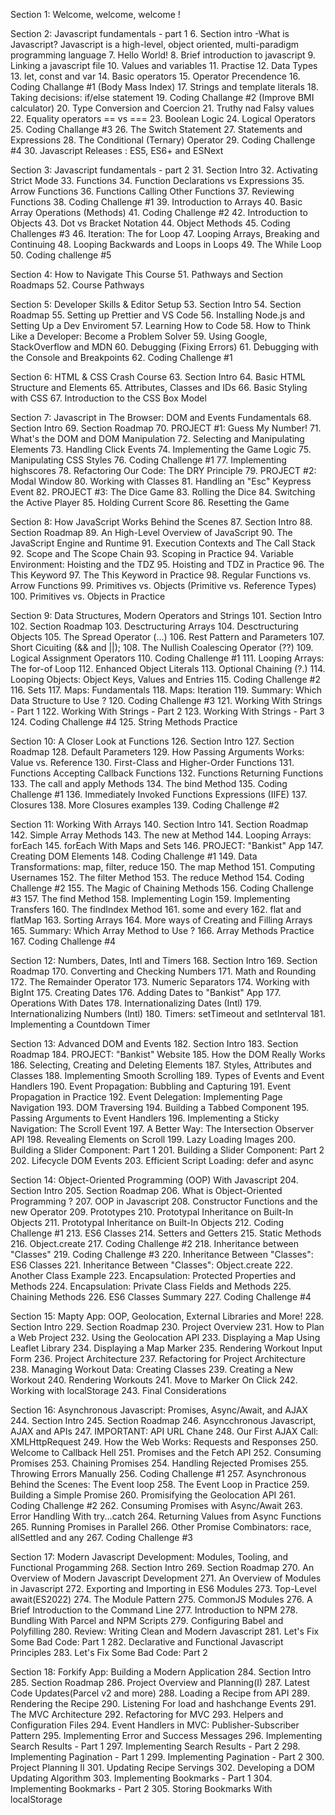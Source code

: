 Section 1: Welcome, welcome, welcome !


Section 2: Javascript fundamentals - part 1
6. Section intro
-What is Javascript?
Javascript is a high-level, object oriented, multi-paradigm programming language
7. Hello World!
8. Brief introduction to javascript
9. Linking a javascript file
10. Values and variables
11. Practise
12. Data Types
13. let, const and var
14. Basic operators
15. Operator Precendence
16. Coding Challange #1 (Body Mass Index)
17. Strings and template literals
18. Taking decisions: if/else statement
19. Coding Challange #2 (Improve BMI calculator)
20. Type Conversion and Coercion
21. Truthy nad Falsy values
22. Equality operators == vs ===
23. Boolean Logic
24. Logical Operators
25. Coding Challange #3
26. The Switch Statement
27. Statements and Expressions
28. The Conditional (Ternary) Operator
29. Coding Challenge #4
30. Javascript Releases : ES5, ES6+ and ESNext


Section 3: Javascript fundamentals - part 2
31. Section Intro
32. Activating Strict Mode
33. Functions
34. Function Declarations vs Expressions
35. Arrow Functions
36. Functions Calling Other Functions
37. Reviewing Functions
38. Coding Challenge #1
39. Introduction to Arrays
40. Basic Array Operations (Methods)
41. Coding Challenge #2
42. Introduction to Objects
43. Dot vs Bracket Notation
44. Object Methods
45. Coding Challenges #3
46. Iteration: The for Loop
47. Looping Arrays, Breaking and Continuing
48. Looping Backwards and Loops in Loops
49. The While Loop
50. Coding challenge #5


Section 4: How to Navigate This Course
51. Pathways and Section Roadmaps
52. Course Pathways


Section 5: Developer Skills & Editor Setup
53. Section Intro
54. Section Roadmap
55. Setting up Prettier and VS Code
56. Installing Node.js and Setting Up a Dev Enviroment
57. Learning How to Code
58. How to Think Like a Developer: Become a Problem Solver
59. Using Google, StackOverflow and MDN
60. Debugging (Fixing Errors)
61. Debugging with the Console and Breakpoints
62. Coding Challenge #1


Section 6: HTML & CSS Crash Course
63. Section Intro
64. Basic HTML Structure and Elements
65. Attributes, Classes and IDs
66. Basic Styling with CSS
67. Introduction to the CSS Box Model


Section 7: Javascript in The Browser: DOM and Events Fundamentals
68. Section Intro
69. Section Roadmap
70. PROJECT #1: Guess My Number!
71. What's the DOM and DOM Manipulation
72. Selecting and Manipulating Elements
73. Handling Click Events
74. Implementing the Game Logic
75. Manipulating CSS Styles
76. Coding Challenge #1
77. Implementing highscores
78. Refactoring Our Code: The DRY Principle
79. PROJECT #2: Modal Window
80. Working with Classes
81. Handling an "Esc" Keypress Event
82. PROJECT #3: The Dice Game
83. Rolling the Dice
84. Switching the Active Player
85. Holding Current Score
86. Resetting the Game


Section 8: How JavaScript Works Behind the Scenes
87. Section Intro
88. Section Roadmap
89. An High-Level Overview of JavaScript
90. The JavaScript Engine and Runtime
91. Execution Contexts and The Call Stack
92. Scope and The Scope Chain
93. Scoping in Practice
94. Variable Environment: Hoisting and the TDZ
95. Hoisting and TDZ in Practice
96. The This Keyword
97. The This Keyword in Practice
98. Regular Functions vs. Arrow Functions
99. Primitives vs. Objects (Primitive vs. Reference Types)
100. Primitives vs. Objects in Practice


Section 9: Data Structures, Modern Operators and Strings
101. Section Intro
102. Section Roadmap
103. Desctructuring Arrays
104. Desctructuring Objects
105. The Spread Operator (...)
106. Rest Pattern and Parameters
107. Short Cicuiting (&& and ||);
108. The Nullish Coalescing Operator (??)
109. Logical Assignment Operators
110. Coding Challenge #1
111. Looping Arrays: The for-of Loop
112. Enhanced Object Literals
113. Optional Chaining (?.)
114. Looping Objects: Object Keys, Values and Entries
115. Coding Challenge #2
116. Sets
117. Maps: Fundamentals
118. Maps: Iteration
119. Summary: Which Data Structure to Use ?
120. Coding Challenge #3
121. Working With Strings - Part 1
122. Working With Strings - Part 2
123. Working With Strings - Part 3
124. Coding Challenge #4
125. String Methods Practice


Section 10: A Closer Look at Functions
126. Section Intro
127. Section Roadmap
128. Default Parameters
129. How Passing Arguments Works: Value vs. Reference
130. First-Class and Higher-Order Functions
131. Functions Accepting Callback Functions
132. Functions Returning Functions
133. The call and apply Methods
134. The bind Method
135. Coding Challenge #1
136. Immediately Invoked Functions Expressions (IIFE)
137. Closures
138. More Closures examples
139. Coding Challenge #2


Section 11: Working With Arrays
140. Section Intro
141. Section Roadmap
142. Simple Array Methods
143. The new at Method
144. Looping Arrays: forEach
145. forEach With Maps and Sets
146. PROJECT: "Bankist" App
147. Creating DOM Elements
148. Coding Challenge #1
149. Data Transformations: map, filter, reduce
150. The map Method
151. Computing Usernames
152. The filter Method
153. The reduce Method
154. Coding Challenge #2
155. The Magic of Chaining Methods
156. Coding Challenge #3
157. The find Method
158. Implementing Login
159. Implementing Transfers
160. The findIndex Method
161. some and every
162. flat and flatMap
163. Sorting Arrays
164. More ways of Creating and Filling Arrays
165. Summary: Which Array Method to Use ?
166. Array Methods Practice
167. Coding Challenge #4


Section 12: Numbers, Dates, Intl and Timers
168. Section Intro
169. Section Roadmap
170. Converting and Checking Numbers
171. Math and Rounding
172. The Remainder Operator
173. Numeric Separators
174. Working with BigInt
175. Creating Dates
176. Adding Dates to "Bankist" App
177. Operations With Dates
178. Internationalizing Dates (Intl)
179. Internationalizing Numbers (Intl)
180. Timers: setTimeout and setInterval
181. Implementing a Countdown Timer


Section 13: Advanced DOM and Events
182. Section Intro
183. Section Roadmap
184. PROJECT: "Bankist" Website
185. How the DOM Really Works
186. Selecting, Creating and Deleting Elements
187. Styles, Attributes and Classes
188. Implementing Smooth Scrolling 
189. Types of Events and Event Handlers
190. Event Propagation: Bubbling and Capturing
191. Event Propagation in Practice
192. Event Delegation: Implementing Page Navigation
193. DOM Traversing
194. Building a Tabbed Component
195. Passing Arguments to Event Handlers
196. Implementing a Sticky Navigation: The Scroll Event
197. A Better Way: The Intersection Observer API
198. Revealing Elements on Scroll
199. Lazy Loading Images
200. Building a Slider Component: Part 1
201. Building a Slider Component: Part 2
202. Lifecycle DOM Events
203. Efficient Script Loading: defer and async


Section 14: Object-Oriented Programming (OOP) With Javascript
204. Section Intro
205. Section Roadmap
206. What is Object-Oriented Programming ?
207. OOP in Javascript
208. Constructor Functions and the new Operator
209. Prototypes
210. Prototypal Inheritance on Built-In Objects
211. Prototypal Inheritance on Built-In Objects
212. Coding Challenge #1
213. ES6 Classes
214. Setters and Getters
215. Static Methods
216. Object.create
217. Coding Challenge #2
218. Inheritance between "Classes"
219. Coding Challenge #3
220. Inheritance Between "Classes": ES6 Classes
221. Inheritance Between "Classes": Object.create
222. Another Class Example
223. Encapsulation: Protected Properties and Methods
224. Encapsulation: Private Class Fields and Methods
225. Chaining Methods
226. ES6 Classes Summary
227. Coding Challenge #4


Section 15: Mapty App: OOP, Geolocation, External Libraries and More!
228. Section Intro
229. Section Roadmap
230. Project Overview
231. How to Plan a Web Project
232. Using the Geolocation API
233. Displaying a Map Using Leaflet Library
234. Displaying a Map Marker
235. Rendering Workout Input Form
236. Project Architecture
237. Refactoring for Project Architecture
238. Managing Workout Data: Creating Classes
239. Creating a New Workout
240. Rendering Workouts
241. Move to Marker On Click
242. Working with localStorage
243. Final Considerations


Section 16: Asynchronous Javascript: Promises, Async/Await, and AJAX
244. Section Intro
245. Section Roadmap
246. Asyncchronous Javascript, AJAX and APIs
247. IMPORTANT: API URL Chane
248. Our First AJAX Call: XMLHttpRequest
249. How the Web Works: Requests and Responses
250. Welcome to Callback Hell
251. Promises and the Fetch API
252. Consuming Promises
253. Chaining Promises
254. Handling Rejected Promises
255. Throwing Errors Manually
256. Coding Challenge #1
257. Asynchronous Behind the Scenes: The Event loop
258. The Event Loop in Practice
259. Building a Simple Promise
260. Promisifying the Geolocation API
261. Coding Challenge #2
262. Consuming Promises with Async/Await
263. Error Handling With try...catch
264. Returning Values from Async Functions
265. Running Promises in Parallel
266. Other Promise Combinators: race, allSettled and any
267. Coding Challenge #3


Section 17: Modern Javascript Development: Modules, Tooling, and Functional Progamming
268. Section Intro
269. Section Roadmap
270. An Overview of Modern Javascript Development
271. An Overview of Modules in Javascript
272. Exporting and Importing in ES6 Modules
273. Top-Level await(ES2022)
274. The Module Pattern
275. CommonJS Modules
276. A Brief Introduction to the Command Line
277. Introduction to NPM
278. Bundling With Parcel and NPM Scripts
279. Configuring Babel and Polyfilling
280. Review: Writing Clean and Modern Javascript
281. Let's Fix Some Bad Code: Part 1
282. Declarative and Functional Javascript Principles
283. Let's Fix Some Bad Code: Part 2


Section 18: Forkify App: Building a Modern Application
284. Section Intro
285. Section Roadmap
286. Project Overview and Planning(I)
287. Latest Code Updates(Parcel v2 and more)
288. Loading a Recipe from API
289. Rendering the Recipe
290. Listening For load and hashchange Events
291. The MVC Architecture
292. Refactoring for MVC
293. Helpers and Configuration Files
294. Event Handlers in MVC: Publisher-Subscriber Pattern
295. Implementing Error and Success Messages
296. Implementing Search Results - Part 1
297. Implementing Search Results - Part 2
298. Implementing Pagination - Part 1
299. Implementing Pagination - Part 2
300. Project Planning II
301. Updating Recipe Servings
302. Developing a DOM Updating Algorithm
303. Implementing Bookmarks - Part 1
304. Implementing Bookmarks - Part 2
305. Storing Bookmarks With localStorage
